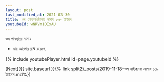 ```yaml
---
layout: post
last_modified_at: 2021-03-30
title: ওম লোকঅধিষ্ঠানায় নামায ১০৮ টাইমস
youtubeId: wNRVm1OIxAU
---
```

 
 
 ওম গাবস্থায়ে নামায  
 
 -  যার আলোর রশ্মি রয়েছে 
 
  
 
  
 
 
 
 
 
 


{% include youtubePlayer.html id=page.youtubeId %}
 
[Next]({{ site.baseurl }}{% link  split2/_posts/2019-11-18-ওম নাইক্যায়া নামায ১০৮ টাইমস.md%})
 
